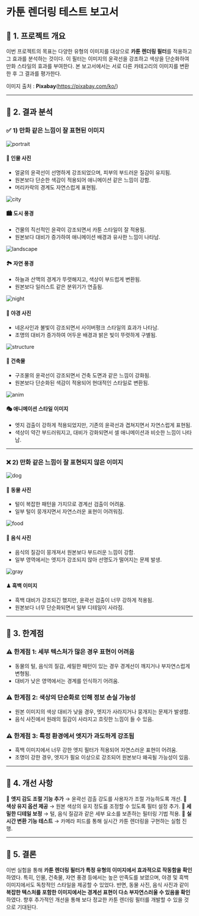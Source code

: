 # 카툰 렌더링 테스트 보고서

## 📌 1. 프로젝트 개요

이번 프로젝트의 목표는 다양한 유형의 이미지를 대상으로 **카툰 렌더링 필터**를 적용하고 그 효과를 분석하는 것이다. 
이 필터는 이미지의 윤곽선을 강조하고 색상을 단순화하여 만화 스타일의 효과를 부여한다. 
본 보고서에서는 서로 다른 카테고리의 이미지를 변환한 후 그 결과를 평가한다.

이미지 출처 :  **Pixabay**(https://pixabay.com/ko/)

---

## 📌 2. 결과 분석

### ✅ **1) 만화 같은 느낌이 잘 표현된 이미지** 

![portrait](./CartoonRendering/output/cr_portrait.jpg)
#### 🎨 **인물 사진** 
- 얼굴의 윤곽선이 선명하게 강조되었으며, 피부의 부드러운 질감이 유지됨.
- 원본보다 단순한 색감이 적용되어 애니메이션 같은 느낌이 강함.
- 머리카락의 경계도 자연스럽게 표현됨.

![city](./CartoonRendering/output/cr_city.jpg)
#### 🏙 **도시 풍경** 
- 건물의 직선적인 윤곽이 강조되면서 카툰 스타일이 잘 적용됨.
- 원본보다 대비가 증가하여 애니메이션 배경과 유사한 느낌이 나타남.

![landscape](./CartoonRendering/output/cr_landscape.jpg)
#### 🏞 **자연 풍경**
- 하늘과 산맥의 경계가 뚜렷해지고, 색상이 부드럽게 변환됨.
- 원본보다 일러스트 같은 분위기가 연출됨.

![night](./CartoonRendering/output/cr_night.jpg)
#### 🌃 **야경 사진**
- 네온사인과 불빛이 강조되면서 사이버펑크 스타일의 효과가 나타남.
- 조명의 대비가 증가하여 어두운 배경과 밝은 빛이 뚜렷하게 구별됨.

![structure](./CartoonRendering/output/cr_structure.jpg)
#### 🏰 **건축물** 
- 구조물의 윤곽선이 강조되면서 건축 도면과 같은 느낌이 강화됨.
- 원본보다 단순화된 색감이 적용되어 현대적인 스타일로 변환됨.

![anim](./CartoonRendering/output/cr_anim.jpg)
#### 🎭 애니메이션 스타일 이미지
- 엣지 검출이 강하게 적용되었지만, 기존의 윤곽선과 겹쳐지면서 자연스럽게 표현됨.
- 색상이 약간 부드러워지고, 대비가 강화되면서 셀 애니메이션과 비슷한 느낌이 나타남.

---

### ❌ **2) 만화 같은 느낌이 잘 표현되지 않은 이미지** 

![dog](./CartoonRendering/output/cr_dog.jpg)
#### 🐶 **동물 사진**
- 털이 복잡한 패턴을 가지므로 경계선 검출이 어려움.
- 일부 털이 뭉개지면서 자연스러운 표현이 어려워짐.

![food](./CartoonRendering/output/cr_food.jpg)
#### 🍣 **음식 사진**
- 음식의 질감이 뭉개져서 원본보다 부드러운 느낌이 강함.
- 일부 영역에서는 엣지가 강조되지 않아 선명도가 떨어지는 문제 발생.

![gray](./CartoonRendering/output/cr_gray.jpg)
#### ♟ **흑백 이미지** 
- 흑백 대비가 강조되긴 했지만, 윤곽선 검출이 너무 강하게 적용됨.
- 원본보다 너무 단순화되면서 일부 디테일이 사라짐.

---

## 📌 3. 한계점

### ⚠ **한계점 1: 세부 텍스처가 많은 경우 표현이 어려움**
- 동물의 털, 음식의 질감, 세밀한 패턴이 있는 경우 경계선이 깨지거나 부자연스럽게 변형됨.
- 대비가 낮은 영역에서는 경계를 인식하기 어려움.

### ⚠ **한계점 2: 색상의 단순화로 인해 정보 손실 가능성**
- 원본 이미지의 색상 대비가 낮을 경우, 엣지가 사라지거나 뭉개지는 문제가 발생함.
- 음식 사진에서 원래의 질감이 사라지고 흐릿한 느낌이 들 수 있음.

### ⚠ **한계점 3: 특정 환경에서 엣지가 과도하게 강조됨**
- 흑백 이미지에서 너무 강한 엣지 필터가 적용되어 자연스러운 표현이 어려움.
- 조명이 강한 경우, 엣지가 필요 이상으로 강조되어 원본보다 왜곡될 가능성이 있음.

---

## 📌 4. 개선 사항

🔹 **엣지 감도 조절 기능 추가** → 윤곽선 검출 강도를 사용자가 조절 가능하도록 개선.
🔹 **색상 유지 옵션 제공** → 원본 색상의 유지 정도를 조정할 수 있도록 필터 설정 추가.
🔹 **세밀한 디테일 보정** → 털, 음식 질감과 같은 세부 요소를 보존하는 필터링 기법 적용.
🔹 **실시간 변환 기능 테스트** → 카메라 피드를 통해 실시간 카툰 렌더링을 구현하는 실험 진행.

---

## 📌 5. 결론

이번 실험을 통해 **카툰 렌더링 필터가 특정 유형의 이미지에서 효과적으로 작동함을 확인**하였다. 
특히, 인물, 건축물, 자연 풍경 등에서는 높은 만족도를 보였으며, 야경 및 흑백 이미지에서도 독창적인 스타일을 제공할 수 있었다.
반면, 동물 사진, 음식 사진과 같이 **복잡한 텍스처를 포함한 이미지에서는 경계선 표현이 다소 부자연스러울 수 있음을 확인**하였다. 
향후 추가적인 개선을 통해 보다 정교한 카툰 렌더링 필터를 개발할 수 있을 것으로 기대된다.

